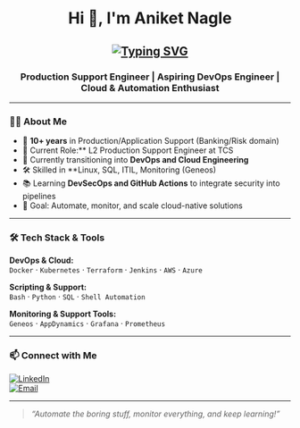 <!-- Header with Greeting -->
<h1 align="center">Hi 👋, I'm Aniket Nagle</h1>

<h2 align="center"><a href="https://git.io/typing-svg"><img src="https://readme-typing-svg.demolab.com?font=Fira+Code&weight=1000&pause=1000&width=435&lines=10%2B+years+in+Production+Support+Engineer" alt="Typing SVG" /></a></h2>

<h3 align="center">Production Support Engineer | Aspiring DevOps Engineer | Cloud & Automation Enthusiast</h3>

---

### 👨‍💻 About Me
- 💼 **10+ years** in Production/Application Support (Banking/Risk domain)  
- 💼 Current Role:** L2 Production Support Engineer at TCS 
- 🚀 Currently transitioning into **DevOps and Cloud Engineering**  
- 🛠️ Skilled in **Linux, SQL, ITIL, Monitoring (Geneos) 
- 📚 Learning **DevSecOps and GitHub Actions** to integrate security into pipelines  
- 🎯 Goal: Automate, monitor, and scale cloud-native solutions  

---

### 🛠️ Tech Stack & Tools

**DevOps & Cloud:**  
`Docker` · `Kubernetes` · `Terraform` · `Jenkins` · `AWS` · `Azure`  

**Scripting & Support:**  
`Bash` · `Python` · `SQL` · `Shell Automation`  

**Monitoring & Support Tools:**  
`Geneos` · `AppDynamics` · `Grafana` · `Prometheus`  

---

### 📫 Connect with Me

[![LinkedIn](https://img.shields.io/badge/LinkedIn-Aniket%20Nagle-blue?style=flat-square&logo=linkedin)](https://www.linkedin.com/in/nagle-aniket/)  
[![Email](https://img.shields.io/badge/Email-aniketnagleb1%40gmail.com-red?style=flat-square&logo=gmail)](mailto:nagleaniket@gmail.com)  

---

> _“Automate the boring stuff, monitor everything, and keep learning!”_
